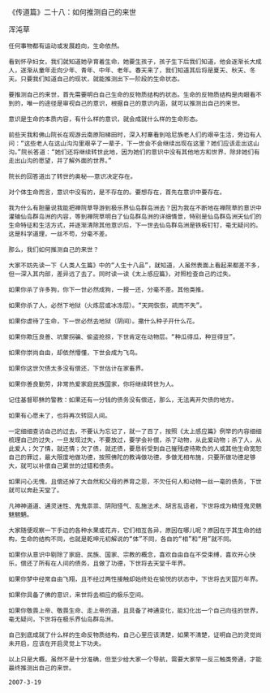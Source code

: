 《传道篇》二十八：如何推测自己的来世

浑沌草


    任何事物都有运动或发展趋向，生命依然。

    看到怀孕妇女，我们就知道她孕育着生命，她要生孩子，孩子生下后我们知道，他会逐渐长大成人，逐渐从童年走向少年、青年、中年、老年。春天来了，我们知道其后将是夏天、秋天、冬天。只要我们知道自己的现状，就能推测出下一阶段的生命状态。

    要推测自己的来世，首先需要明白自己生命的反物质结构的状态。生命的反物质结构是肉眼看不到的，唯一的途径是审视自己的意识，根据自己的意识内涵，就可以推测出自己的来世。

    意识是生命的本质内容，有什么样的意识，就会成就什么样的生命形态。

    前些天我和佛山院长在观游云南原阳梯田时，深入村寨看到哈尼族老人们的艰辛生活，旁边有人问：“这些老人在这山沟沟里艰辛了一辈子，下一世会不会继续出现在这里？她们应该走出这山沟。”院长答道：“她们还将继续转世此地，因为她们的意识中没有其他地方和世界，除非她们有走出山沟的愿望，并了解外面的世界。”

    院长的回答道出了转世的奥秘——意识决定存在。

    对个体生命而言，意识中没有的，是不存在的。要想存在，首先在意识中要存在。

    我为什么有胆量说我能把禅院草导游到极乐界仙岛群岛洲去？因为我在不断地在禅院草的意识中灌输仙岛群岛洲的内容，等到禅院草明白了仙岛群岛洲的详细情景，特别是仙岛群岛洲天仙们的生命特征和生活方式，并逐渐清除其他意识后，下一世去仙岛群岛洲是铁板钉钉，毫无疑问的。这是科学道理，一丝不苟，分毫不差。

    那么，我们如何推测自己的来世？

    大家不妨先读一下《人类人生篇》中的“人生十八品”，就知道，人虽然表面上看起来都差不多，但一深入其内部，差异远了去了。同时读一读《太上感应篇》，对照检查自己的过失。

    如果你杀了许多狗，你下一世必然成狗，一报一还，分毫不差。其他类推。

    如果你杀了人，必然下地狱（火炼层或冰冻层）。“天网恢恢，疏而不失”。

    如果你虐待了生命，下一世必然去地狱（阴间）。撒什么种子开什么花。

    如果你欺压良善、坑蒙拐骗、偷盗抢掠，下世肯定在动物层。“种瓜得瓜，种豆得豆”。

    如果你崇尚自由，却依然懵懂，下世会成为飞鸟。

    如果你这世欠债太多没有偿还，下世估计在家畜界。

    如果你善良勤劳，非常热爱家庭民族国家，你将继续转世为人。

    记住基督耶稣的警教：如果还有一分钱的债务没有偿还，那么，无法离开欠债的地方。

    如果有心愿未了，也将再次转回人间。

    一定细细查访自己的过去，不要认为忘记了，就一了百了，按照《太上感应篇》例举的内容细细梳理自己的过失，一旦发现过失，不要放过，要学会补偿，杀了动物，从此爱动物；杀了人，从此爱人；欠了情，就还情；欠了债，就还债，要恳祈受到自己摧残虐待欺负的人或其他生命宽恕自己的罪过，最大限度地做功德，按照佛陀的教诲做功德，多做无相布施，只要所做功德足够大，就可以补偿自己累世的过错和债务。

    如果问心无愧，且偿还掉了大自然和父母的养育之恩，不欠任何人和动物一丝一毫的债务，下世就可以奔赴天堂了。

    凡神神道道、通灵迷性、鬼鬼祟祟、阴阳怪气、乱施法术、胡言乱语者，下世将成为精怪鬼灵魑魅魍魉。

    大家随便观察一下手边的各种水果或花卉，它们相互各异，原因在哪儿呢？原因在于其生命的结构，生命的结构不同，也就是乾坤元初解说的“体”不同，各自的“相”和“用”就不同。

    如果你从意识中剔除了家庭、民族、国家、宗教的概念，喜欢自由自在不受束缚，喜欢开心快乐，偿还了所有在人间的债务，且做了功德，下世将去天堂千年界。

    如果你梦中经常自由飞翔，且不经过两性接触却始终处在愉悦的状态中，下世将去天国万年界。

    如果你具备了佛的意识，来世将去相应的极乐空间。

    如果你敬畏上帝、敬畏生命、走上帝的道，且具备了神通变化，能幻化出一个自己向往的世界，毫无疑问，下世将在极乐界仙岛群岛洲。

    自己到底成就了什么样的生命反物质结构，自己心里应该清楚，如果不清楚，证明自己的灵觉尚未开启，应该在开启灵觉上下功夫。

    以上只是大概，虽然不是十分准确，但至少给大家一个导航，需要大家举一反三触类旁通，才能最终推测出自己的来世。

    2007-3-19



